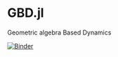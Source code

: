 # GBD.jl
Geometric algebra Based Dynamics

[![Binder](https://mybinder.org/badge_logo.svg)](https://mybinder.org/v2/gh/Orbots/GBD.jl/main?filepath=https%3A%2F%2Fgithub.com%2FOrbots%2FGBD.jl%2Ftree%2Fmain%2Fnotebooks)

